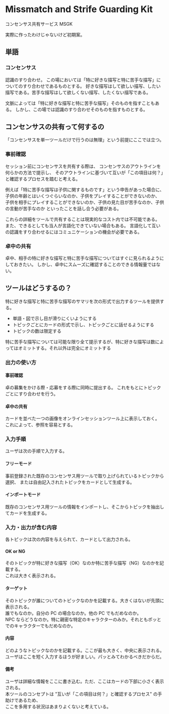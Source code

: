 # Missmatch and Strife Guarding Kit
コンセンサス共有サービス MSGK

実際に作ったわけじゃないけど初期案。

## 単語

### コンセンサス
認識のすり合わせ。
この場においては「特に好きな描写と特に苦手な描写」についてのすり合わせであるものとする。
好きな描写はして欲しい描写、したい描写である。苦手な描写はして欲しくない描写、したくない描写である。

文脈によっては「特に好きな描写と特に苦手な描写」そのものを指すこともある。
しかし、この場では認識のすり合わせそのものを指すものとする。

## コンセンサスの共有って何するの
「コンセンサスを単一ツールだけで行うのは無理」という前提にここでは立つ。

### 事前確認
セッション前にコンセンサスを共有する際は、
コンセンサスのアウトラインを何らかの方法で提示し、
そのアウトラインに基づいて互いが「この項目は何？」と確認するプロセスを踏むと考える。

例えば「特に苦手な描写は子供に関するものです」という申告があった場合に、
子供の年齢とはいくつぐらいなのか、子供をプレイすることができないのか、
子供を相手にプレイすることができないのか、子供の見た目が苦手なのか、子供の言動が苦手なのか
といったことを話し合う必要がある。

これらの詳細をツールで共有することは現実的なコスト内では不可能である。
また、できるとしても当人が言語化できていない場合もある。
言語化して互いの認識をすり合わせるにはコミュニケーションの機会が必要である。

### 卓中の共有
卓中、相手の特に好きな描写と特に苦手な描写についてはすぐに見られるようにしておきたい。
しかし、卓中にスムーズに確認することのできる情報量ではない。

## ツールはどうするの？
特に好きな描写と特に苦手な描写のサマリを次の形式で出力するツールを提供する。

* 単語・図で示し目が滑りにくいようにする
* トピックごとにカードの形式で示し、トピックごとに話せるようにする
* トピックの数は限定する

特に苦手な描写については可能な限り全て提示するが、特に好きな描写は数によってはオミットする。それ以外は完全にオミットする

### 出力の使い方

#### 事前確認
卓の募集をかける際・応募をする際に同時に提出する。
これをもとにトピックごとにすり合わせを行う。

#### 卓中の共有
カードを並べた一つの画像をオンラインセッションツール上に表示しておく。
これによって、参照を容易とする。

### 入力手順
ユーザは次の手順で入力する。

#### フリーモード
事前登録された既存のコンセンサス用ツールで取り上げられているトピックから選択、
または自由記入されたトピックをカードとして生成する。

#### インポートモード
既存のコンセンサス用ツールの情報をインポートし、そこからトピックを抽出してカードを生成する。

### 入力・出力が含む内容

各トピックは次の内容を与えられて、カードとして出力される。

#### OK or NG

そのトピックが特に好きな描写（OK）なのか特に苦手な描写（NG）なのかを記載する。   
これは大きく表示される。

#### ターゲット

そのトピックが誰についてのトピックなのかを記載する。大きくはないが先頭に表示される。   
誰でもなのか。自分の PC の場合なのか。他の PC でもだめなのか。   
NPC ならどうなのか。特に親密な特定のキャラクターのみか。それともポッとでのキャラクターでもだめなのか。

#### 内容

どのようなトピックなのかを記載する。ここが最も大きく、中央に表示される。   
ユーザはここを短く入力するほうが好ましい。パッとみてわかるべきだからだ。

#### 備考

ユーザは詳細な情報をここに書き込む。ただ、ここはカードの下部に小さく表示される。   
本ツールのコンセプトは "互いが「この項目は何？」と確認するプロセス" の手助けであるため、   
ここを多用する状況はあまりよくないと考えている。
